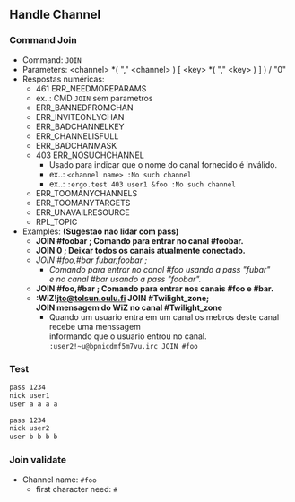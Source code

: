 ## Handle Channel

### Command Join
- Command: `JOIN`
- Parameters: \<channel\> *( "," \<channel\> ) [ \<key\> *( "," \<key\> ) ] ) / "0"
- Respostas numéricas:
  - 461 ERR_NEEDMOREPARAMS
   - ex..: CMD `JOIN` sem parametros
  - ERR_BANNEDFROMCHAN
  - ERR_INVITEONLYCHAN 
  - ERR_BADCHANNELKEY
  - ERR_CHANNELISFULL 
  - ERR_BADCHANMASK
  - 403 ERR_NOSUCHCHANNEL
    - Usado para indicar que o nome do canal fornecido é inválido.
    - ex..: `<channel name> :No such channel`
	- ex..: `:ergo.test 403 user1 &foo :No such channel`
  - ERR_TOOMANYCHANNELS
  - ERR_TOOMANYTARGETS 
  - ERR_UNAVAILRESOURCE
  - RPL_TOPIC
- Examples: **(Sugestao nao lidar com pass)**
  - **JOIN #foobar ; Comando para entrar no canal #foobar.**
  - **JOIN 0 ; Deixar todos os canais atualmente conectado.**
  - *JOIN #foo,#bar ​​fubar,foobar ;*
    - *Comando para entrar no canal #foo usando a pass "fubar"\
	 e no canal #bar usando a pass "foobar".*
  - **JOIN #foo,#bar ​​; Comando para entrar nos canais #foo e #bar.**
  - **:WiZ!jto@tolsun.oulu.fi JOIN #Twilight_zone;**\
    **JOIN mensagem do WiZ no canal #Twilight_zone**
	- Quando um usuario entra em um canal os mebros deste canal recebe uma menssagem\
  informando que o usuario entrou no canal. `:user2!~u@bpnicdmf5m7vu.irc JOIN #foo`

### Test
```sh
pass 1234
nick user1
user a a a a
```
```sh
pass 1234
nick user2
user b b b b
```

### Join validate
- Channel name: `#foo`
  - first character need: `#`